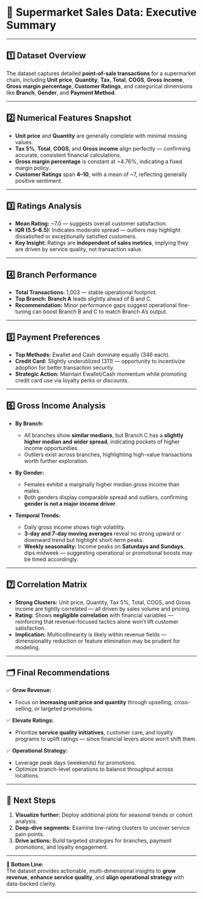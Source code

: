 # 📑 Supermarket Sales Data: Executive Summary

---

## 1️⃣ Dataset Overview  
The dataset captures detailed **point-of-sale transactions** for a supermarket chain, including **Unit price**, **Quantity**, **Tax**, **Total**, **COGS**, **Gross income**, **Gross margin percentage**, **Customer Ratings**, and categorical dimensions like **Branch**, **Gender**, and **Payment Method**.

---

## 2️⃣ Numerical Features Snapshot

- **Unit price** and **Quantity** are generally complete with minimal missing values.
- **Tax 5%**, **Total**, **COGS**, and **Gross income** align perfectly — confirming accurate, consistent financial calculations.
- **Gross margin percentage** is constant at ~4.76%, indicating a fixed margin policy.
- **Customer Ratings** span **4–10**, with a mean of ~7, reflecting generally positive sentiment.

---

## 3️⃣ Ratings Analysis  

- **Mean Rating:** ~7.0 — suggests overall customer satisfaction.
- **IQR (5.5–8.5):** Indicates moderate spread — outliers may highlight dissatisfied or exceptionally satisfied customers.
- **Key Insight:** Ratings are **independent of sales metrics**, implying they are driven by service quality, not transaction value.

---

## 4️⃣ Branch Performance  

- **Total Transactions:** 1,003 — stable operational footprint.
- **Top Branch:** **Branch A** leads slightly ahead of B and C.
- **Recommendation:** Minor performance gaps suggest operational fine-tuning can boost Branch B and C to match Branch A’s output.

---

## 5️⃣ Payment Preferences

- **Top Methods:** Ewallet and Cash dominate equally (346 each).
- **Credit Card:** Slightly underutilized (311) — opportunity to incentivize adoption for better transaction security.
- **Strategic Action:** Maintain Ewallet/Cash momentum while promoting credit card use via loyalty perks or discounts.

---

## 6️⃣ Gross Income Analysis

- **By Branch:**  
  - All branches show **similar medians**, but Branch C has a **slightly higher median and wider spread**, indicating pockets of higher income opportunities.
  - Outliers exist across branches, highlighting high-value transactions worth further exploration.

- **By Gender:**  
  - Females exhibit a marginally higher median gross income than males.
  - Both genders display comparable spread and outliers, confirming **gender is not a major income driver**.

- **Temporal Trends:**  
  - Daily gross income shows high volatility.
  - **3-day and 7-day moving averages** reveal no strong upward or downward trend but highlight short-term peaks.
  - **Weekly seasonality:** Income peaks on **Saturdays and Sundays**, dips midweek — suggesting operational or promotional boosts may be timed accordingly.

---

## 7️⃣ Correlation Matrix

- **Strong Clusters:** Unit price, Quantity, Tax 5%, Total, COGS, and Gross income are tightly correlated — all driven by sales volume and pricing.
- **Rating:** Shows **negligible correlation** with financial variables — reinforcing that revenue-focused tactics alone won’t lift customer satisfaction.
- **Implication:** Multicollinearity is likely within revenue fields — dimensionality reduction or feature elimination may be prudent for modeling.

---

## 🗂️ Final Recommendations  

✅ **Grow Revenue:**  
- Focus on **increasing unit price and quantity** through upselling, cross-selling, or targeted promotions.

✅ **Elevate Ratings:**  
- Prioritize **service quality initiatives**, customer care, and loyalty programs to uplift ratings — since financial levers alone won’t shift them.

✅ **Operational Strategy:**  
- Leverage peak days (weekends) for promotions.
- Optimize branch-level operations to balance throughput across locations.
---

## 🔗 Next Steps

1. **Visualize further:** Deploy additional plots for seasonal trends or cohort analysis.
2. **Deep-dive segments:** Examine low-rating clusters to uncover service pain points.
3. **Drive actions:** Build targeted strategies for branches, payment promotions, and loyalty engagement.

---

**📌 Bottom Line:**  
The dataset provides actionable, multi-dimensional insights to **grow revenue**, **enhance service quality**, and **align operational strategy** with data-backed clarity.

---

